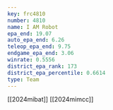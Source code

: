 ```yaml
---
key: frc4810
number: 4810
name: I AM Robot
epa_end: 19.07
auto_epa_end: 6.26
teleop_epa_end: 9.75
endgame_epa_end: 3.06
winrate: 0.5556
district_epa_rank: 173
district_epa_percentile: 0.6614
type: Team
---
```

[[2024mibat]]
[[2024mimcc]]
